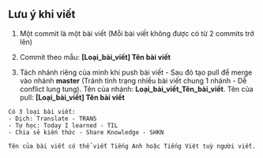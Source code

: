 ## Lưu ý khi viết

1. Một commit là một bài viết (Mỗi bài viết không được có từ 2 commits trở lên)

2. Commit theo mẫu: **[Loại_bài_viết] Tên bài viết**

3. Tách nhánh riêng của mình khi push bài viết - Sau đó tạo pull để merge vào nhánh **master** (Tránh tình trạng nhiều bài viết chung 1 nhánh - Dễ conflict lung tung). Tên của nhánh: **Loại_bài_viết_Tên_bài_viết**. Tên của pull: **[Loại_bài_viết] Tên bài viết**

```
Có 3 loại bài viết:
- Dịch: Translate - TRANS
- Tự học: Today I learned - TIL
- Chia sẻ kiến thức - Share Knowledge - SHKN

Tên của bài viết có thể viết Tiếng Anh hoặc Tiếng Việt tuỳ người viết.
```
